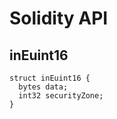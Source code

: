 # Solidity API

## inEuint16

```solidity
struct inEuint16 {
  bytes data;
  int32 securityZone;
}
```

